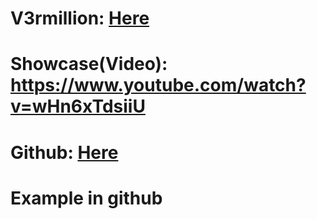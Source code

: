 # V3rmillion: <a href='https://v3rmillion.net/showthread.php?tid=1116477' target="_blank">Here</a>

# Showcase(Video): https://www.youtube.com/watch?v=wHn6xTdsiiU

# Github: <a href='https://github.com/WetCheezit/Bracket-V2' target="_blank">Here</a>

# Example in github
